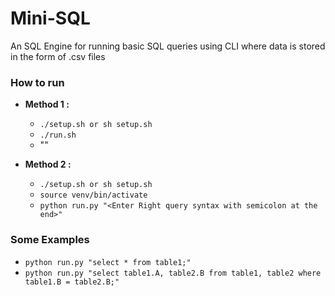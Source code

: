 # Mini-SQL
An SQL Engine for running basic SQL queries using CLI where data is stored in the form of .csv files

### How to run
* **Method 1 :** 
   * `./setup.sh or sh setup.sh`
   * `./run.sh`
   * "<Enter queries>"

* **Method 2 :** 
   * `./setup.sh or sh setup.sh`
   * `source venv/bin/activate`
   * `python run.py "<Enter Right query syntax with semicolon at the end>"`

### Some Examples
*  `python run.py "select * from table1;"`
*  `python run.py "select table1.A, table2.B from table1, table2 where table1.B = table2.B;"`

